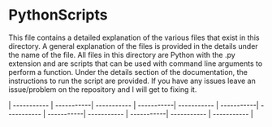 # PythonScripts

This file contains a detailed explanation of the various files that exist in this directory. A general explanation of the files is provided in the details under the
name of the file. All files in this directory are Python with the .py extension and are scripts that can be used with command line arguments to perform a function.
Under the details section of the documentation, the instructions to run the script are provided. If you have any issues leave an issue/problem on the repository and I
will get to fixing it.

| ----------- | -----------| ----------- | -----------| ----------- | -----------| ----------- | -----------| ----------- | -----------| ----------- | ----------- |
